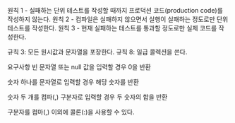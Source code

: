 원칙 1 - 실패하는 단위 테스트를 작성할 때까지 프로덕션 코드(production code)를 작성하지 않는다.
원칙 2 - 컴파일은 실패하지 않으면서 실행이 실패하는 정도로만 단위 테스트를 작성한다.
원칙 3 - 현재 실패하는 테스트를 통과할 정도로만 실제 코드를 작성한다.


규칙 3: 모든 원시값과 문자열을 포장한다.
규칙 8: 일급 콜렉션을 쓴다.

요구사항
빈 문자열 또는 null 값을 입력할 경우 0을 반환

숫자 하나를 문자열로 입력할 경우 해당 숫자를 반환

숫자 두 개를 컴파(,) 구분자로 입력할 경우 두 숫자의 합을 반환

구분자를 컴마(,) 이외에 콜론(:)을 사용할 수 있다.

